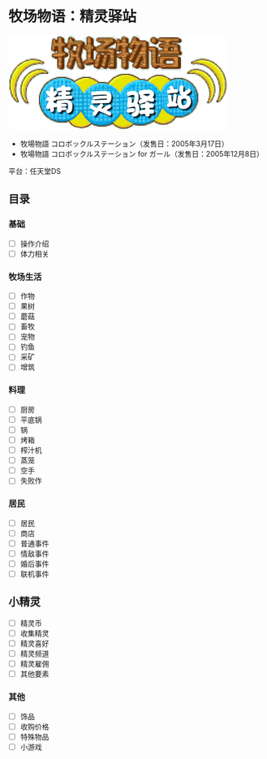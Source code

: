 # 牧场物语：精灵驿站

![LOGO](./image/logo.png)

- 牧場物語 コロボックルステーション（发售日：2005年3月17日）
- 牧場物語 コロボックルステーション for ガール（发售日：2005年12月8日）

平台：任天堂DS

## 目录

### 基础

- [ ] 操作介绍
- [ ] 体力相关

### 牧场生活

- [ ] 作物
- [ ] 果树
- [ ] 蘑菇
- [ ] 畜牧
- [ ] 宠物
- [ ] 钓鱼
- [ ] 采矿
- [ ] 增筑

### 料理

- [ ] 厨房
- [ ] 平底锅
- [ ] 锅
- [ ] 烤箱
- [ ] 榨汁机
- [ ] 蒸笼
- [ ] 空手
- [ ] 失败作

### 居民

- [ ] 居民
- [ ] 商店
- [ ] 普通事件
- [ ] 情敌事件
- [ ] 婚后事件
- [ ] 联机事件

## 小精灵

- [ ] 精灵币
- [ ] 收集精灵
- [ ] 精灵喜好
- [ ] 精灵频道
- [ ] 精灵雇佣
- [ ] 其他要素

### 其他

- [ ] 饰品
- [ ] 收购价格
- [ ] 特殊物品
- [ ] 小游戏
